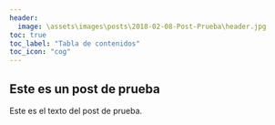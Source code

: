 ```yaml
---
header:
  image: \assets\images\posts\2018-02-08-Post-Prueba\header.jpg
toc: true
toc_label: "Tabla de contenidos"
toc_icon: "cog"
---
```


## Este es un post de prueba

Este es el texto del post de prueba.